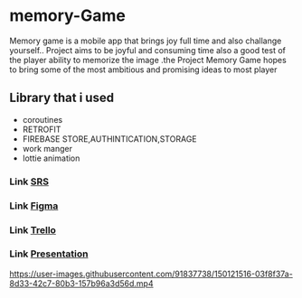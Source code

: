 # memory-Game

Memory game is a mobile app
that brings joy full time and also challange yourself..
Project aims to be joyful and consuming time also a good test of the player ability to memorize the image .the Project Memory Game hopes to bring some of the most ambitious and promising ideas to most player 

## Library that i used

 - coroutines
 - RETROFIT
 - FIREBASE STORE,AUTHINTICATION,STORAGE
 - work manger
 - lottie animation

### Link [SRS](https://onedrive.live.com/redir?resid=188DF20B494B669E!1716&authkey=!ADDJf7rCqvZbaOo&ithint=file%2cdocx&e=rNceib)
### Link [Figma](https://www.figma.com/file/TAQsF4TGqm1Z12vP3vNNWt/Untitled?node-id=0%3A1)
### Link [Trello](https://trello.com/b/1R39IaeV/memory-game)
### Link [Presentation](https://www.canva.com/design/DAE1p0pybPo/_ZjL6wOvADffrvQ77Q5iDg/edit)


https://user-images.githubusercontent.com/91837738/150121516-03f8f37a-8d33-42c7-80b3-157b96a3d56d.mp4




